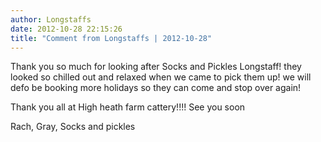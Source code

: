 ```yaml
---
author: Longstaffs
date: 2012-10-28 22:15:26
title: "Comment from Longstaffs | 2012-10-28"
---
```

Thank you so much for looking after Socks and Pickles Longstaff! they looked so chilled out and relaxed when we came to pick them up! we will defo be booking more holidays so they can come and stop over again!

Thank you all at High heath farm cattery!!!!
See you soon

Rach, Gray, Socks and pickles


